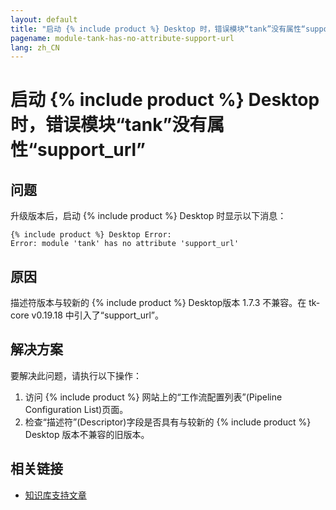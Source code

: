 ```yaml
---
layout: default
title: "启动 {% include product %} Desktop 时，错误模块“tank”没有属性“support_url”"
pagename: module-tank-has-no-attribute-support-url
lang: zh_CN
---
```


# 启动 {% include product %} Desktop 时，错误模块“tank”没有属性“support_url”

## 问题

升级版本后，启动 {% include product %} Desktop 时显示以下消息：

```
{% include product %} Desktop Error:
Error: module 'tank' has no attribute 'support_url'
```

## 原因

描述符版本与较新的 {% include product %} Desktop版本 1.7.3 不兼容。在 tk-core v0.19.18 中引入了“support_url”。

## 解决方案

要解决此问题，请执行以下操作：

1. 访问 {% include product %} 网站上的“工作流配置列表”(Pipeline Configuration List)页面。
2. 检查“描述符”(Descriptor)字段是否具有与较新的 {% include product %} Desktop 版本不兼容的旧版本。

## 相关链接

- [知识库支持文章](https://knowledge.autodesk.com.cn/support/shotgrid/troubleshooting/caas/sfdcarticles/sfdcarticles/Error-module-tank-has-no-attribute-support-url-when-launching-ShotGrid-Desktop.html)

